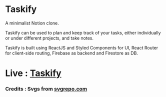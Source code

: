 # Taskify

A minimalist Notion clone.

Taskify can be used to plan and keep track of your tasks, either individually or under different projects, and take notes.

Taskify is built using ReactJS and Styled Components for UI, React Router for client-side routing, Firebase as backend and Firestore as DB.

# Live : [Taskify](https://rvarad-taskify.netlify.app/)

### Credits : Svgs from [svgrepo.com](https://www.svgrepo.com/)
